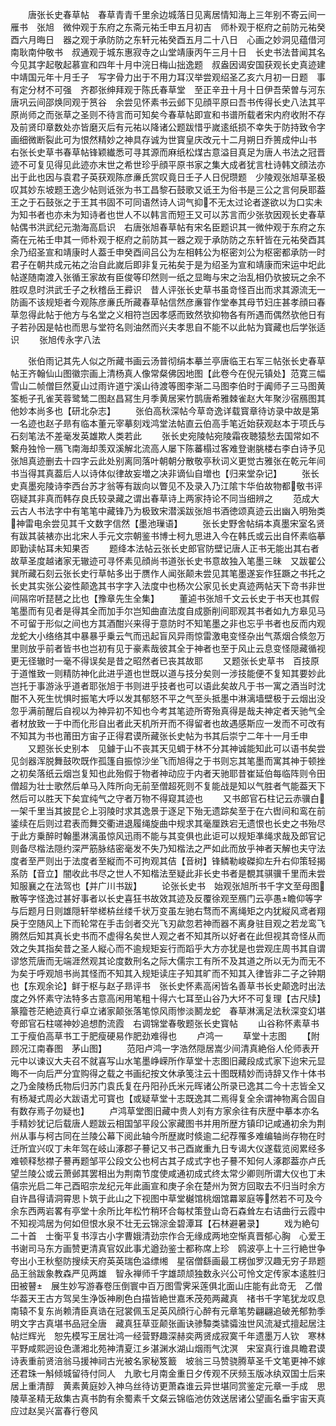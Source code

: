 <!-- { "loadSidebar": true } -->
　　唐张长史春草帖　春草青青千里余边城落日见离居情知海上三年别不寄云间一雁书　张旭　微仲观于东府之东斋元祐壬申五月初吉　师朴观于枢府之前防元祐癸酉六月晦日　器之观于承防防之东轩元祐癸酉五月二十八日　心画之妙洞见蕴借河南耿南仲敬书　叔通观于城东惠寂寺之山堂靖康丙午三月十日　长史书法昔闻其名今见其字起敬起慕宣和四年十月中浣日梅山拙逸题　叔盎因谒安国获观长史真迹建中靖国元年十月壬子　写字骨力出于不用力耳汉举尝观绍圣乙亥六月初一日题　事有定分材不可强　齐郡张绅拜观于陈氏春草堂　至正辛丑十月十日伊吾荣曽与河东唐巩云间邵焕同观于筼谷　余尝见怀素书云邺下见顔平原曰吾书传得长史八法其平原尚师之而张草之圣则不待言而可知矣今春草帖即宣和书谱所载者宋内府收附不存及前贤印章数处亦皆磨灭后有元祐以降诸公题跋惜乎嵗逺纸损不幸失于防持致令字画细微断裂此可为恨然精妙之神具存诚为世寳皇庆改元十二月朔日乔篑成仲山书　右张长史草书春草帖锋颖纎悉可寻其源而麻纸松煤古意溢目真足为唐人书法之冠晋迹不可复见得见此迹亦末世之希世珍乎顔平原书家之集大成者犹言杜诗韩文顔法亦出于此也因与袁君子英获观陈彦亷氏赏叹竟日壬子人日倪瓒题　少陵观张旭草圣极叹其妙东坡题王逸少帖则诋张为书工昌黎石鼓歌又诋王为俗书是三公之言何戾耶葢王之于石鼓张之于王其书固不可同语然诗人词气抑不无太过论者遂欲以为口实未为知书者也亦未为知诗者也世人不以韩言而短王又可以苏言而少张欤因观长史春草帖偶书洪武纪元渤海高启识　右唐张旭春草帖有宋名臣题识其一微仲观于东府之东斋在元祐壬申其一师朴观于枢府之前防其一器之观于承防防之东轩皆在元祐癸酉其余乃绍圣宣和靖康时人葢壬申癸酉间吕公为左相韩公为枢密刘公为枢密都承防一时君子在朝共成元祐之治自此嵗后即非复元祐矣于是为绍圣为宣和靖康而宋运中圯此帖遂随南渡入张循王家故有臣俊等印然则一纸之显晦与宋之治乱相仍欤披玩之余不胜叹息时洪武壬子之秋稽岳王彛识　昔人评张长史草书虽竒怪百出而求其源流无一防画不该规矩者今观陈彦亷氏所藏春草帖信然彦亷甞作堂奉其母节妇庄甚孝顔曰春草忽得此帖于他方与名堂之义相符岂因孝感而致然欤抑物各有所遇而偶然欤他日有子若孙因是帖也而思与堂符名则油然而兴夫孝思自不能不以此帖为寳藏也后学张适识
　　张旭传永字八法

　　张伯雨记其先人似之所藏书画云汤普彻绢本摹兰亭唐临王右军三帖张长史春草帖王齐翰仙山图徽宗画上清杨真人像常粲佛因地图【此卷今在倪元镇处】范寛三幅雪山二帧僧巨然夏山过雨许道宁溪山待渡等图李渐二马图李伯时于阗师子三马图黄筌栀子孔雀芙蓉鹭鸶二图赵昌冩生月季黄居宷竹鹊唐希雅棘雀赵大年聚沙宿鴈图其他妙本尚多也【研北杂志】
　　张伯高秋深帖今草竒逸详载寳章待访录中故是第一名迹也赵子昻有临本董元宰摹刻戏鸿堂法帖直云伯高手笔近始获观赵本于项氏与石刻笔法不差毫发英雄欺人类若此
　　张长史宛陵帖宛陵霜夜聴猿愁去国常如不繋舟独怜一鴈飞南海却羡双溪解北流高人屡下陈蕃榻过客难登谢朓楼右李白诗予见张旭真迹删去十四字云此处别离同落叶朝朝分散敬亭秋词义更觉古雅张在乾元年间书当得其真葢后人以诗体似律故妄増之决非谪仙自増也【归来堂杂记】
　　张长史真墨宛陵诗李西台苏才翁等有跋向以瞥见不及录入乃江隂卞华伯故物都敬书评窃疑其非真而韩存良氏较录藏之谓出春草诗上两家持论不同当细辨之
　　范成大云古人书法字中有笔笔中藏锋乃为极致宋潜溪跋张旭书酒徳颂真迹云出幽入明殆类神雷电余尝见其千文数字信然【墨池璅语】
　　张长史野舍帖绢本真墨宋室名贤有跋其装裱亦出北宋人手元文宗朝鉴书博士柯九思进入今在韩氏或云出自怀素临摹即勤读帖耳未知果否
　　题绛本法帖云张长史郎官防壁记唐人正书无能出其右者故草圣度越诸家无辙迹可寻怀素见顔尚书道张长史书意故独入笔墨三昧　又跋翟公巽所藏石刻云张长史行草帖多出于赝作人闻张颠未尝见其笔墨遂妄作狂蹶之书托之长史其实张公姿性颠逸其书字字入法度中也杨次公家见长史真迹两帖天下竒书非世间隔帘听琵琶之比也【豫章先生全集】
　　董逌书张旭千文云长史于书天也其假笔墨而有见者是得其全而加手尔岂知曲直法度自成斵削间耶观其书者如九方皋见马不可留于形似之间也方其酒酣兴来得于意防时不知笔墨之非也忘乎书者也反而内观龙蛇大小络络其中暴暴乎乗云气而迅起盲风异雨惊雷激电变怪杂出气蒸烟合倐忽万里则放乎前者皆书也岂初有见于豪素哉彼其全于神者也至于风止云息变怪隠藏循视更无径辙时一毫不得误矣是昔之昭然者已丧其故耶
　　又题张长史草书　百技原于道惟致一则精防神化此进乎道也世既以道与技分矣则一涉技能便不复知其要妙此岂托于事游泳乎道者耶张旭于书则进乎技者也可以语此矣故凡于书一寓之酒当时沈酣不入死生忧惧时振笔大呼以发其郁怒不平之气至头抵墨中淋漓墙壁极于云烟出没忽乎满前醒后自视以为神异初不知也今考其笔迹所寄殆真得是哉夫神定者天驰气全者材放致一于中而化形自出者此天机所开而不得留者也故遇感斯应一发而不可改有不知其为书也莆田方宙子正得君谟所藏张长史帖为书其后崇宁二年十一月壬申
　　又题张长史别本　见鐻于山不丧其天见蜩于林不分其神诚能知此可以语书矣尝见剑器浑脱舞鼓吹既作孤篷自振惊沙坐飞而旭得之于书则忘其笔墨而寓其神于顿挫之初矣落纸云烟岂复知也此殆假于物者神动应于内者天驰耶昔崔延伯每临阵则令田僧超为壮士歌然后单马入阵所向无前至僧超死则不复能战是知以气胜者气能葢天下然后可以胜天下矣宜纯气之守者万物不得窥其迹也
　　又书郎官石柱记云赤骥白一架千里当其披昆仑上羽陵时求其逸景于逐足下殆无遗踪矣至于在六辔间和鸾在前鋈续在后则过君表而舞交衢进退履绳旋曲中规求其毫厘跌宕无遗恨也长史之书殆尽于此方乗醉时翰墨淋漓虽惊风迅雨不能与其变俱也此讵可以规矩凖绳求哉及郎官记则备尽楷法隠约深严筋脉结密毫发不失乃知楷法之严如此而放乎神者天解也夫守法度者至严则出于法度者至縦而不可拘观其佶【音树】锋鳞勒峻磔抑左升右仰策轻揭系防【音立】闇收此书尽之世人不知楷法至疑此非长史书者是覩其骐骥千里而未尝知服襄之在法驾也【并广川书跋】
　　论张长史书　始观张旭所书千字文至母图散等字怪逸过甚好事者以长史喜狂书故效其迹及反覆徐观至鴈门云亭愚瞻仰等字与后题月日则雄隠轩举槎枿丝缕千状万变虽左驰右骛而不离绳矩之内犹縦风鸢者翔戾于空随风上下而轮常在手击剑者交光飞刃歘忽若神而器不离身驻目观之若龙鸾飞腾然后知其真长史书而不虚得名矣世人观之者不知其所以好者在此但视其竒怪从而效之失其指矣昔之圣人縦心而不逾规矩妄行而蹈乎大方亦犹是也尝观庄周书其自谓谬悠荒唐而无端涯然观其论度数刑名之际大儒宗工有所不及其道之所以无为而无不为矣于呼观旭书尚其怪而不知其入规矩读庄子知其旷而不知其入律皆非二子之钟期也【东观余论】鲜于枢与赵子昻评书　张长史怀素高闲皆名善草书长史颠逸时出法度之外怀素守法特多古意高闲用笔粗十得六七耳至山谷乃大坏不可复理【古尺牍】篆籀苍茫絶迹真行卓立诸家颠张落笔惊风雨惨淡鬭龙蛇　春草淋漓足法秋深变幻堪夸郎官石柱嗟神妙追想酌流霞　右调锦堂春敬题张长史寳帖
　　山谷称怀素草书工于瘦伯高草书工于肥瘦硬易作肥劲难得也
　　卢鸿一
　　草堂十志图
　　【附　顾况江南春图　茅山图】
　　范阳卢鸿一字浩然隠居嵩少间清真絶俗人伦师表开元中以谏议大夫召不就喜写山水笔墨峥嵘所作草堂十志图旧藏段成式家下迨宋元显晦不一向后严分宜购得之载之书画纪按文休承笺注云十图既精妙而诗辞又作十体书之乃金陵杨氏物后归苏门袁氏复在丹阳孙氏米元晖诸公所录已逸其二今十志皆全又有杨凝式周必大跋语尤可寳也【或疑草堂十志既逸其二焉得复全余谓神物离合固自有数存焉子勿疑也】
　　卢鸿草堂图旧藏中贵人刘有方家余往有庆歴中摹本亦名手精妙犹记后载唐人题跋云相国邹平段公家藏图书并用所歴方镇印记咸通初余为荆州从事与柯古同在兰陵公幕下阅此轴今所歴嵗时倐逾二纪荐罹多难编轴尚存物在时迁所宜兴叹丁未年驾在岐山涿郡子謩记又书己酉嵗重九日专谒大仪遂载览阅累经多难顿释愁襟子謩再题邹平公段文公也柯古其子成式字也子謩不知何人涿郡葢亦卢氏望兰陵公或云萧邺其罢相出为荆南节度使咸通初成式终太常少卿则所谓大仪也丁未僖宗光启二年己酉昭宗龙纪元年此画宣和庚子余在楚州为贺方回取去不归当时余方自许昌得请洞霄思卜筑于此山之下视图中草堂樾馆桃烟馆羃翠庭等然若不可及今余东西两岩畧有亭堂十余所比年松竹稍环合每杖策登山竒石森耸左右诘曲行云霞中不知视鸿居为何如但恨水泉不壮无云锦淙金碧潭耳【石林避暑录】
　　戏为絶句二十首　士衡平复书淳古小字曹娥清劲宗作合无缘成两地空惭真晋郁心胸　心爱王书谢司马东方画赞更清真官奴此事尤遒劲鉴士都称席上珍　鸥波亭上十三行絶世争夸出小王秋壑防搜续天府英英瑞色溢缥缃　星宿僧繇画最工楞伽罗汉趣无穷子昻题品王翁跋象教森严见两雄　智永禅师千字雄颉颃独数永兴公可怜文定传家本逺胜归田被瞽　展生妙写游春卷压倒寰中百万图雪霁采莲俱北面山庄能有此竒无　乙僧华葢天王古方驾吴生浄饭神刷色白描皆絶世嘉禾茂苑两藏真　禇书千字笔犹龙叹息南辕不复东尚赖清臣真诰在冠裳佩玉足英风顔行心醉有元章笔势翩翩追破羌郁勃季明文字古真堪书品冠全唐　藏真狂草亚颠张画诀骖驔类骕骦浊世风流凝式擅起居注帖烂辉光　恕先模写王居壮鸿一经营野趣深赫奕两贤成寂寞千年遗墨万人钦　寒林平野咸熙迥设色潇湘北苑神清夏江乡湛渊水湖山烟雨气沈溟　宋室真行谁具瞻君谟诗表重前贤涪翁马援神祠古光被名家秘笈籖　坡翁三马赞骁腾草圣千文笔更神不嫁还君珠一斛倾城留待付同人　九歌七月南金重日夕传观不厌频玉版冰纨双国士后来居上重清醇　黄素黄庭妙入神乌丝待访更萧森谁云异世堪同赏鉴定元章一手成　思陵草圣精无敌集古真书韵有余蜀素千文粲云锦临池仿效送居诸公望画名垂宇宙天真应过赵吴兴富春行卷风
